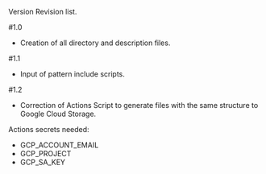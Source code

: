 Version Revision list.

#1.0
* Creation of all directory and description files.

#1.1
* Input of pattern include scripts.

#1.2 
* Correction of Actions Script to generate files with the same structure to Google Cloud Storage.

Actions secrets needed:
- GCP_ACCOUNT_EMAIL
- GCP_PROJECT
- GCP_SA_KEY
